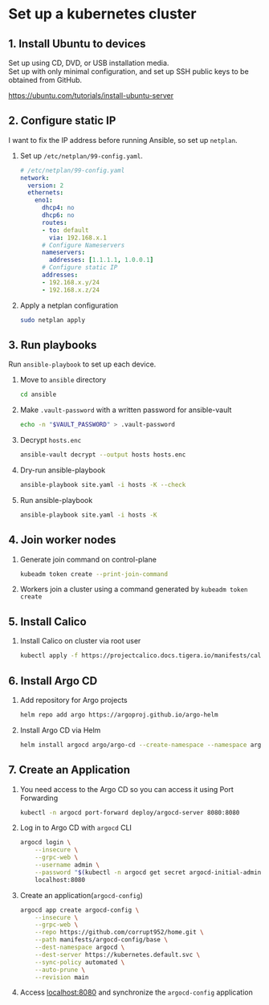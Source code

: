 # Set up a kubernetes cluster

## 1. Install Ubuntu to devices

Set up using CD, DVD, or USB installation media.  
Set up with only minimal configuration, and set up SSH public keys to be obtained from GitHub.

https://ubuntu.com/tutorials/install-ubuntu-server

## 2. Configure static IP

I want to fix the IP address before running Ansible, so set up `netplan`.

1. Set up `/etc/netplan/99-config.yaml`.

    ```yaml
    # /etc/netplan/99-config.yaml
    network:
      version: 2
      ethernets:
        eno1:
          dhcp4: no
          dhcp6: no
          routes:
          - to: default
            via: 192.168.x.1
          # Configure Nameservers
          nameservers:
            addresses: [1.1.1.1, 1.0.0.1]
          # Configure static IP
          addresses:
          - 192.168.x.y/24
          - 192.168.x.z/24
    ```

1. Apply a netplan configuration

    ```sh
    sudo netplan apply
    ```

## 3. Run playbooks

Run `ansible-playbook` to set up each device.

1. Move to `ansible` directory

    ```sh
    cd ansible
    ```

1. Make `.vault-password` with a written password for ansible-vault

    ```sh
    echo -n "$VAULT_PASSWORD" > .vault-password
    ```

1. Decrypt `hosts.enc`

    ```sh
    ansible-vault decrypt --output hosts hosts.enc
    ```

1. Dry-run ansible-playbook

    ```sh
    ansible-playbook site.yaml -i hosts -K --check
    ```

1. Run ansible-playbook

    ```sh
    ansible-playbook site.yaml -i hosts -K
    ```

## 4. Join worker nodes

1. Generate join command on control-plane

    ```sh
    kubeadm token create --print-join-command
    ```

1. Workers join a cluster using a command generated by `kubeadm token create`

## 5. Install Calico

1. Install Calico on cluster via root user

    ```sh
    kubectl apply -f https://projectcalico.docs.tigera.io/manifests/calico.yaml
    ```

## 6. Install Argo CD

1. Add repository for Argo projects

    ```sh
    helm repo add argo https://argoproj.github.io/argo-helm
    ```

1. Install Argo CD via Helm

    ```sh
    helm install argocd argo/argo-cd --create-namespace --namespace argocd
    ```

## 7. Create an Application

1. You need access to the Argo CD so you can access it using Port Forwarding

    ```sh
    kubectl -n argocd port-forward deploy/argocd-server 8080:8080
    ```

1. Log in to Argo CD with `argocd` CLI

    ```sh
    argocd login \
        --insecure \
        --grpc-web \
        --username admin \
        --password "$(kubectl -n argocd get secret argocd-initial-admin-secret -o jsonpath="{.data.password}" | base64 -d)" \
        localhost:8080
    ```

1. Create an application(`argocd-config`)

    ```sh
    argocd app create argocd-config \
        --insecure \
        --grpc-web \
        --repo https://github.com/corrupt952/home.git \
        --path manifests/argocd-config/base \
        --dest-namespace argocd \
        --dest-server https://kubernetes.default.svc \
        --sync-policy automated \
        --auto-prune \
        --revision main
    ```

1. Access [localhost:8080](http://localhost:8080) and synchronize the `argocd-config` application 
